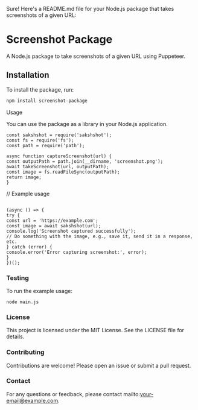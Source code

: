 Sure! Here's a README.md file for your Node.js package that takes screenshots of a given URL:

# Screenshot Package

A Node.js package to take screenshots of a given URL using Puppeteer.

## Installation

To install the package, run:

```bash
npm install screenshot-package
```



Usage
 
You can use the package as a library in your Node.js application.


```
const sakshshot = require('sakshshot');
const fs = require('fs');
const path = require('path');

async function captureScreenshot(url) {
const outputPath = path.join(__dirname, 'screenshot.png');
await takeScreenshot(url, outputPath);
const image = fs.readFileSync(outputPath);
return image;
}

```



// Example usage

```

(async () => {
try {
const url = 'https://example.com';
const image = await sakshshot(url);
console.log('Screenshot captured successfully');
// Do something with the image, e.g., save it, send it in a response, etc.
} catch (error) {
console.error('Error capturing screenshot:', error);
}
})();

```
 

### Testing
To run the example usage:

```
node main.js
```

### License
This project is licensed under the MIT License. See the LICENSE file for details.

### Contributing
Contributions are welcome! Please open an issue or submit a pull request.
 

### Contact
For any questions or feedback, please contact mailto:your-email@example.com.

 
